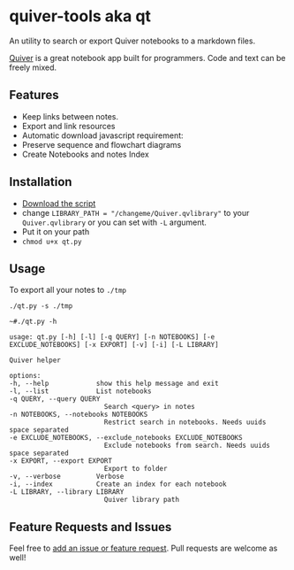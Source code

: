 quiver-tools aka qt
===================

An utility to search or export Quiver notebooks to a markdown files.

[Quiver](http://happenapps.com/#quiver) is a great notebook app built for programmers. Code and text can be freely mixed. 

## Features

- Keep links between notes. 
- Export and link resources
- Automatic download javascript requirement:
- Preserve sequence and flowchart diagrams
- Create Notebooks and notes Index


## Installation

- [Download the script](https://raw.githubusercontent.com/mbelletti/quiver-tools/master/qt.py)
- change `LIBRARY_PATH = "/changeme/Quiver.qvlibrary"` to your `Quiver.qvlibrary` or you can set with `-L` argument.
- Put it on your path
- `chmod u+x qt.py`

## Usage

To export all your notes to `./tmp`

`./qt.py -s ./tmp`

	~#./qt.py -h

	usage: qt.py [-h] [-l] [-q QUERY] [-n NOTEBOOKS] [-e EXCLUDE_NOTEBOOKS] [-x EXPORT] [-v] [-i] [-L LIBRARY]

	Quiver helper

	options:
	-h, --help            show this help message and exit
	-l, --list            List notebooks
	-q QUERY, --query QUERY
							Search <query> in notes
	-n NOTEBOOKS, --notebooks NOTEBOOKS
							Restrict search in notebooks. Needs uuids space separated
	-e EXCLUDE_NOTEBOOKS, --exclude_notebooks EXCLUDE_NOTEBOOKS
							Exclude notebooks from search. Needs uuids space separated
	-x EXPORT, --export EXPORT
							Export to folder
	-v, --verbose         Verbose
	-i, --index           Create an index for each notebook
	-L LIBRARY, --library LIBRARY
							Quiver library path


## Feature Requests and Issues

Feel free to [add an issue or feature request](https://github.com/mbelletti/quiver-tools/issues). Pull requests are welcome as well! 
